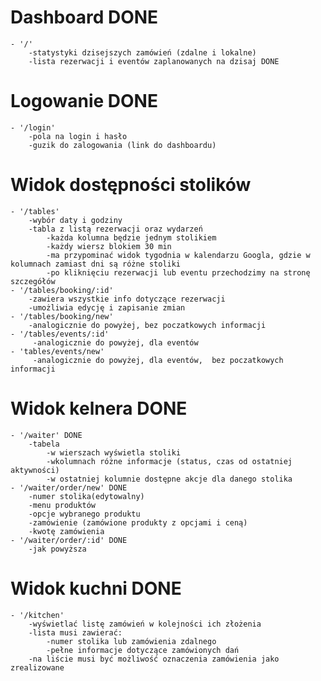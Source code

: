 # Dashboard DONE

    - '/'
        -statystyki dzisejszych zamówień (zdalne i lokalne)
        -lista rezerwacji i eventów zaplanowanych na dzisaj DONE

# Logowanie DONE

    - '/login'
        -pola na login i hasło
        -guzik do zalogowania (link do dashboardu)

# Widok dostępności stolików

    - '/tables'
        -wybór daty i godziny
        -tabla z listą rezerwacji oraz wydarzeń
            -każda kolumna będzie jednym stolikiem
            -każdy wiersz blokiem 30 min
            -ma przypominać widok tygodnia w kalendarzu Googla, gdzie w kolumnach zamiast dni są różne stoliki
            -po kliknięciu rezerwacji lub eventu przechodzimy na stronę szczegółów
    - '/tables/booking/:id'
        -zawiera wszystkie info dotyczące rezerwacji
        -umożliwia edycję i zapisanie zmian
    - '/tables/booking/new'
        -analogicznie do powyżej, bez poczatkowych informacji
    - '/tables/events/:id'
         -analogicznie do powyżej, dla eventów
    - 'tables/events/new'
         -analogicznie do powyżej, dla eventów,  bez poczatkowych informacji

# Widok kelnera DONE

    - '/waiter' DONE
        -tabela
            -w wierszach wyświetla stoliki
            -wkolumnach różne informacje (status, czas od ostatniej aktywności)
            -w ostatniej kolumnie dostępne akcje dla danego stolika
    - '/waiter/order/new' DONE
        -numer stolika(edytowalny)
        -menu produktów
        -opcje wybranego produktu
        -zamówienie (zamówione produkty z opcjami i ceną)
        -kwotę zamówienia
    - '/waiter/order/:id' DONE
        -jak powyższa

# Widok kuchni DONE
    - '/kitchen'
        -wyświetlać listę zamówień w kolejności ich złożenia
        -lista musi zawierać: 
            -numer stolika lub zamówienia zdalnego
            -pełne informacje dotyczące zamówionych dań
        -na liście musi być możliwość oznaczenia zamówienia jako zrealizowane